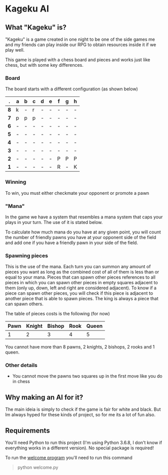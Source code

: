 # Kageku AI

## What "Kageku" is?
"Kageku" is a game created in one night to be one of the side games me and my friends can play inside our RPG to obtain resources inside it if we play well.

This game is played with a chess board and pieces and works just like chess, but with some key differences.

### Board
The board starts with a different configuration (as shown below)

. | a  | b | c | d | e | f | g | h
-- |-- |-- |-- |-- |-- |-- |-- |--
**8**|k|-|r|-|-|-|-|-
**7**|p|p|p|-|-|-|-|-
**6**|-|-|-|-|-|-|-|-
**5**|-|-|-|-|-|-|-|-
**4**|-|-|-|-|-|-|-|-
**3**|-|-|-|-|-|-|-|-
**2**|-|-|-|-|-|P|P|P
**1**|-|-|-|-|-|R|-|K

### Winning
To win, you must either checkmate your opponent or promote a pawn

### "Mana"
In the game we have a system that resembles a mana system that caps your plays in your turn. The use of it is stated below.

To calculate how much mana do you have at any given point, you will count the number of friendly pawns you have at your opponent side of the field and add one if you have a friendly pawn in your side of the field.

### Spawning pieces
This is the use of the mana. Each turn you can summon any amount of pieces you want as long as the combined cost of all of them is less than or equal to your mana. Pieces that can spawn other pieces references to all pieces in which you can spawn other pieces in empty squares adjacent to them (only up, down, left and right are considered adjacent). To know if a piece can spawn other pieces, you will check if this piece is adjacent to another piece that is able to spawn pieces. The king is always a piece that can spawn others.

The table of pieces costs is the following (for now)

Pawn | Knight  | Bishop | Rook | Queen
-- |-- |-- |-- |--
1|2|3|4|5

You cannot have more than 8 pawns, 2 knights, 2 bishops, 2 rooks and 1 queen.

### Other details
- You cannot move the pawns two squares up in the first move like you do in chess

## Why making an AI for it?

The main ideia is simply to check if the game is fair for white and black. But Im always hyped for these kinds of project, so for me its a lot of fun also.

## Requirements

You'll need Python to run this project (I'm using Python 3.6.8, I don't know if everything works in a different version). No special package is required!

To run the [welcome program](https://github.com/lucaspellegrinelli/kageku-ai/blob/master/welcome.py) you'll need to run this command

> python welcome.py
